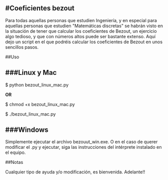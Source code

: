 #Coeficientes bezout
----

Para todas aquellas personas que estudien Ingeniería, y en especial para aquellas personas que estudien "Matemáticas discretas" se habrán visto en la situación de tener que calcular los coeficientes de Bezout, un ejercicio algo tedioso, y que con números altos puede ser bastante extenso. Aquí dejo un script en el que podréis calcular los coeficientes de Bezout en unos sencillos pasos.


##Uso

###Linux y Mac
----

$ python bezout_linux_mac.py

**OR**

$ chmod +x bezout_linux_mac.py

$ ./bezout_linux_mac.py

###Windows
----

Simplemente ejecutar el archivo bezouut_win.exe. O en el caso de querer modificar el .py y ejecutar, siga las instrucciones del intérprete instalado en el equipo.


##Notas

Cualquier tipo de ayuda y/o modificación, es bienvenida. Adelante!!
